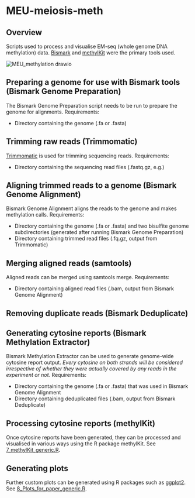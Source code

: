 # MEU-meiosis-meth

## Overview
Scripts used to process and visualise EM-seq (whole genome DNA methylation) data. [Bismark](https://github.com/FelixKrueger/Bismark) and [methylKit](https://github.com/al2na/methylKit) were the primary tools used.

![MEU_methylation drawio](https://github.com/Ashley-Milton/MEU-meiosis-meth/assets/64052884/c0abda13-81af-489f-9d1e-e5f78be36121)

## Preparing a genome for use with Bismark tools (Bismark Genome Preparation)
The Bismark Genome Preparation script needs to be run to prepare the genome for alignments.
Requirements:
- Directory containing the genome (.fa or .fasta)

## Trimming raw reads (Trimmomatic)
[Trimmomatic](https://github.com/usadellab/Trimmomatic) is used for trimming sequencing reads.
Requirements:
- Directory containing the sequencing read files (.fastq.gz, e.g.)

## Aligning trimmed reads to a genome (Bismark Genome Alignment)
Bismark Genome Alignment aligns the reads to the genome and makes methylation calls.
Requirements:
- Directory containing the genome (.fa or .fasta) and two bisulfite genome subdirectories (generated after running Bismark Genome Preparation)
- Directory containing trimmed read files (.fq.gz, output from Trimmomatic)

## Merging aligned reads (samtools)
Aligned reads can be merged using samtools merge.
Requirements:
- Directory containing aligned read files (.bam, output from Bismark Genome Alignment)

## Removing duplicate reads (Bismark Deduplicate)

## Generating cytosine reports (Bismark Methylation Extractor)
Bismark Methylation Extractor can be used to generate genome-wide cytosine report output. _Every cytosine on both strands will be considered irrespective of whether they were actually covered by any reads in the experiment or not._
Requirements:
- Directory containing the genome (.fa or .fasta) that was used in Bismark Genome Alignment
- Directory containing deduplicated files (.bam, output from Bismark Deduplicate)

## Processing cytosine reports (methylKit)
Once cytosine reports have been generated, they can be processed and visualised in various ways using the R package methylKit. See [7_methylKit_generic.R](/7_methylKit_generic.R).

## Generating plots
Further custom plots can be generated using R packages such as [ggplot2](https://github.com/tidyverse/ggplot2). See [8_Plots_for_paper_generic.R](/8_Plots_for_paper_generic.R).
